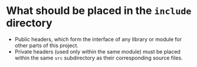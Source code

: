# What should be placed in the `include` directory
- Public headers, which form the interface of any library or module for other parts of this project.
- Private headers (used only within the same module) must be placed within the same `src` subdirectory as their corresponding source files.